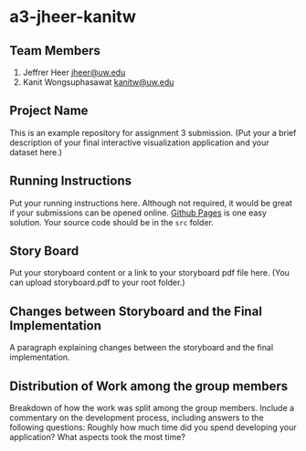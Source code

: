 a3-jheer-kanitw
===============

## Team Members

1. Jeffrer Heer jheer@uw.edu
2. Kanit Wongsuphasawat kanitw@uw.edu

## Project Name

This is an example repository for assignment 3 submission. 
(Put your a brief description of your final interactive visualization application and your dataset here.)


## Running Instructions

Put your running instructions here.  Although not required, it would be great if your submissions can be opened online. 
[Github Pages](http://pages.github.com/) is one easy solution.  Your source code should be in the `src` folder.  

## Story Board

Put your storyboard content or a link to your storyboard pdf file here.  (You can upload storyboard.pdf to your root folder.)

## Changes between Storyboard and the Final Implementation

A paragraph explaining changes between the storyboard and the final implementation.

## Distribution of Work among the group members

Breakdown of how the work was split among the group members. 
Include a commentary on the development process, including answers to the following questions: 
Roughly how much time did you spend developing your application? What aspects took the most time?

 
